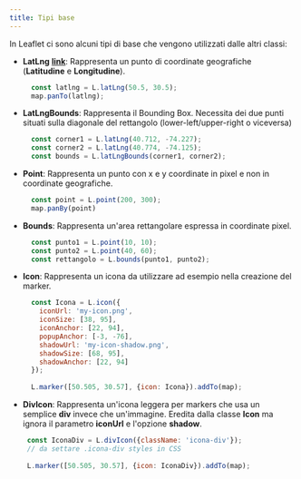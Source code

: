 ```yaml
---
title: Tipi base
---
```


In Leaflet ci sono alcuni tipi di base che vengono utilizzati dalle altri classi:

* **LatLng** [**link**](https://leafletjs.com/reference-1.7.1.html#latlng): Rappresenta un punto di coordinate geografiche (**Latitudine** e **Longitudine**).
    
  ```js 
    const latlng = L.latLng(50.5, 30.5);
    map.panTo(latlng);
  ```  
           
* **LatLngBounds**: Rappresenta il Bounding Box. Necessita dei due punti situati sulla diagonale del rettangolo (lower-left/upper-right o viceversa)

  ```js
    const corner1 = L.latLng(40.712, -74.227);
    const corner2 = L.latLng(40.774, -74.125);
    const bounds = L.latLngBounds(corner1, corner2);
  ```
                  
* **Point**: Rappresenta un punto con x e y coordinate in pixel e non in coordinate geografiche.

  ```js
    const point = L.point(200, 300);
    map.panBy(point)
  ```  

* **Bounds**: Rappresenta un'area rettangolare espressa in coordinate pixel.

  ```js
    const punto1 = L.point(10, 10);
    const punto2 = L.point(40, 60);
    const rettangolo = L.bounds(punto1, punto2);
  ```

* **Icon**: Rappresenta un icona da utilizzare ad esempio nella creazione del marker.

  ```js
    const Icona = L.icon({
      iconUrl: 'my-icon.png',
      iconSize: [38, 95],
      iconAnchor: [22, 94],
      popupAnchor: [-3, -76],
      shadowUrl: 'my-icon-shadow.png',
      shadowSize: [68, 95],
      shadowAnchor: [22, 94]
    });
      
    L.marker([50.505, 30.57], {icon: Icona}).addTo(map);
  ```

* **DivIcon**: Rappresenta un'icona leggera per markers che usa un semplice **div** invece che un'immagine. Eredita dalla classe **Icon** ma ignora il parametro **iconUrl** e l'opzione **shadow**.

   ```js
    const IconaDiv = L.divIcon({className: 'icona-div'});
    // da settare .icona-div styles in CSS
    
    L.marker([50.505, 30.57], {icon: IconaDiv}).addTo(map);
   ```


